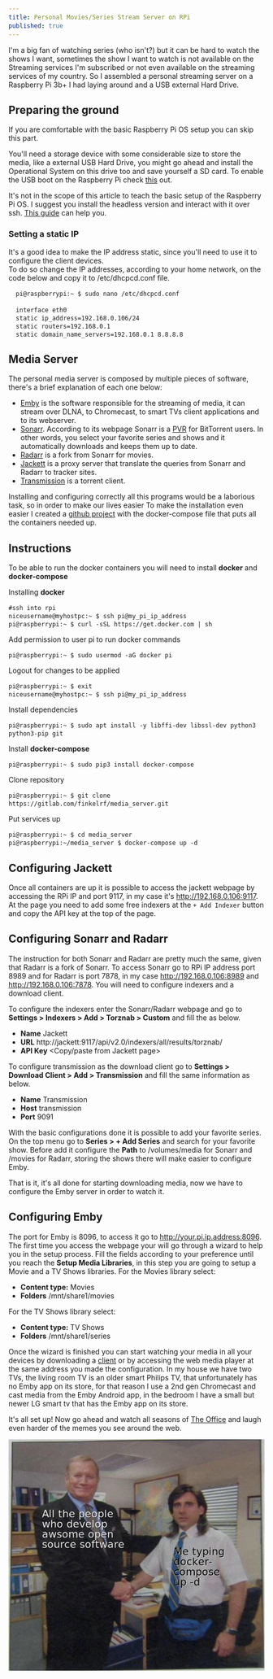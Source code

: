 ```yaml
---
title: Personal Movies/Series Stream Server on RPi
published: true
---
```


I'm a big fan of watching series (who isn't?) but it can be hard to watch the shows I want, sometimes the show I want to watch is not available on the Streaming services I'm subscribed or not even available on the streaming services of my country. So I assembled a personal streaming server on a Raspberry Pi 3b+ I had laying around and a USB external Hard Drive.

## Preparing the ground

If you are comfortable with the basic Raspberry Pi OS setup you can skip this part.

You'll need a storage device with some considerable size to store the media, like a external USB Hard Drive, you might go ahead and install the Operational System on this drive too and save yourself a SD card.
To enable the USB boot on the Raspberry Pi check [this](https://www.raspberrypi.org/documentation/hardware/raspberrypi/bootmodes/msd.md) out.

It's not in the scope of this article to teach the basic setup of the Raspberry Pi OS. I suggest you install the headless version and interact with it over ssh. [This guide](https://www.tomshardware.com/reviews/raspberry-pi-headless-setup-how-to,6028.html) can help you.

### Setting a static IP

It's a good idea to make the IP address static, since you'll need to use it to configure the client devices.  
To do so change the IP addresses, according to your home network, on the code below and copy it to /etc/dhcpcd.conf file.

```shell
  pi@raspberrypi:~ $ sudo nano /etc/dhcpcd.conf

  interface eth0
  static ip_address=192.168.0.106/24
  static routers=192.168.0.1
  static domain_name_servers=192.168.0.1 8.8.8.8
```

## Media Server

The personal media server is composed by multiple pieces of software, there's a brief explanation of each one below:

- [Emby](https://emby.media/) is the software responsible for the streaming of media, it can stream over DLNA, to Chromecast, to smart TVs client applications and to its webserver. 
- [Sonarr](https://sonarr.tv/). According to its webpage Sonarr is a [PVR](https://www.webopedia.com/TERM/P/PVR.html) for BitTorrent users. In other words, you select your favorite series and shows and it automatically downloads and keeps them up to date.
- [Radarr](https://radarr.video/) is a fork from Sonarr for movies.
- [Jackett](https://github.com/Jackett/Jackett) is a proxy server that translate the queries from Sonarr and Radarr to tracker sites.
- [Transmission](https://transmissionbt.com/) is a torrent client.


Installing and configuring correctly all this programs would be a laborious task, so in order to make our lives easier 
To make the installation even easier I created a [github project](https://gitlab.com/finkelrf/media_server) with the docker-compose file that puts all the containers needed up.

## Instructions

To be able to run the docker containers you will need to install **docker** and **docker-compose**

Installing **docker**

``` shell
#ssh into rpi
niceusername@myhostpc:~ $ ssh pi@my_pi_ip_address
pi@raspberrypi:~ $ curl -sSL https://get.docker.com | sh
```

Add permission to user pi to run docker commands

``` shell
pi@raspberrypi:~ $ sudo usermod -aG docker pi
```

Logout for changes to be applied

``` shell
pi@raspberrypi:~ $ exit
niceusername@myhostpc:~ $ ssh pi@my_pi_ip_address
```

Install dependencies

``` shell
pi@raspberrypi:~ $ sudo apt install -y libffi-dev libssl-dev python3 python3-pip git
```

Install **docker-compose**

``` shell
pi@raspberrypi:~ $ sudo pip3 install docker-compose
```

Clone repository

``` shell
pi@raspberrypi:~ $ git clone https://gitlab.com/finkelrf/media_server.git
```

Put services up

``` shell
pi@raspberrypi:~ $ cd media_server
pi@raspberrypi:~/media_server $ docker-compose up -d
```

## Configuring Jackett

Once all containers are up it is possible to access the jackett webpage by accessing the RPi IP and port 9117, in my case it's http://192.168.0.106:9117.
At the page you need to add some free indexers at the `+ Add Indexer` button and copy the API key at the top of the page.

## Configuring Sonarr and Radarr

The instruction for both Sonarr and Radarr are pretty much the same, given that Radarr is a fork of Sonarr. To access Sonarr go to RPi IP address port 8989 and for Radarr is port 7878, in my case http://192.168.0.106:8989 and http://192.168.0.106:7878.
You will need to configure indexers and a download client.

To configure the indexers enter the Sonarr/Radarr webpage and go to **Settings > Indexers > Add > Torznab > Custom** and fill the as below.

- **Name** Jackett
- **URL**  http://jackett:9117/api/v2.0/indexers/all/results/torznab/
- **API Key** <Copy/paste from Jackett page>

To configure transmission as the download client go to **Settings > Download Client > Add > Transmission** and fill the same information as below.

- **Name** Transmission
- **Host** transmission
- **Port** 9091

With the basic configurations done it is possible to add your favorite series.
On the top menu go to **Series > + Add Series** and search for your favorite show. Before add it configure the **Path** to /volumes/media for Sonarr and /movies for Radarr, storing the shows there will make easier to configure Emby.

That is it, it's all done for starting downloading media, now we have to configure the Emby server in order to watch it.

## Configuring Emby

The port for Emby is 8096, to access it go to http://your.pi.ip.address:8096.
The first time you access the webpage your will go through a wizard to help you in the setup process.
Fill the fields according to your preference until you reach the **Setup Media Libraries**, in this step you are going to setup a Movie and a TV Shows libraries.
For the Movies library select:

- **Content type:** Movies
- **Folders** /mnt/share1/movies

For the TV Shows library select:

- **Content type:** TV Shows
- **Folders** /mnt/share1/series

Once the wizard is finished you can start watching your media in all your devices by downloading a [client](https://emby.media/download.html) or by accessing the web media player at the same address you made the configuration. In my house we have two TVs, the living room TV is an older smart Philips TV, that unfortunately has no Emby app on its store, for that reason I use a 2nd gen Chromecast and cast media from the Emby Android app, in the bedroom I have a small but newer LG smart tv that has the Emby app on its store.

It's all set up! Now go ahead and watch all seasons of [The Office](https://www.imdb.com/title/tt0386676/) and laugh even harder of the memes you see around the web.

<div style="text-align:center"><img src="_images/young_michael_blog_meme.png" /></div>